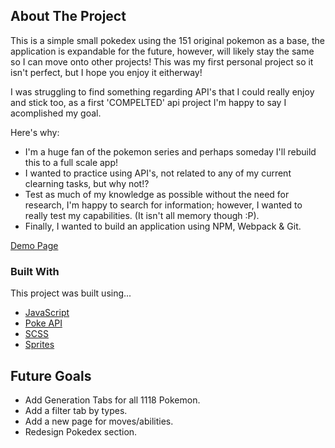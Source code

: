 ## About The Project

This is a simple small pokedex using the 151 original pokemon as a base, the application is expandable for the future, however, will likely stay the same so I can
move onto other projects!
This was my first personal project so it isn't perfect, but I hope you enjoy it eitherway!

I was struggling to find something regarding API's that I could really enjoy and stick too, as a first 'COMPELTED' api project I'm happy to say I acomplished my goal.

Here's why:
* I'm a huge fan of the pokemon series and perhaps someday I'll rebuild this to a full scale app!
* I wanted to practice using API's, not related to any of my current clearning tasks, but why not!?
* Test as much of my knowledge as possible without the need for research, I'm happy to search for information; however, I wanted to really test my capabilities. (It isn't all memory though :P).
* Finally, I wanted to build an application using NPM, Webpack & Git.

[Demo Page](https://coldlombax.github.io/Personal-Pokemon-Pokedex/)

### Built With

This project was built using...
* [JavaScript](https://www.javascript.com/)
* [Poke API](https://pokeapi.co/)
* [SCSS](https://sass-lang.com/)
* [Sprites](https://pokemondb.net/sprites)

## Future Goals

 * Add Generation Tabs for all 1118 Pokemon.
 * Add a filter tab by types.
 * Add a new page for moves/abilities.
 * Redesign Pokedex section.

<!-- MARKDOWN LINKS & IMAGES -->
<!-- https://www.markdownguide.org/basic-syntax/#reference-style-links -->
[contributors-shield]: https://img.shields.io/github/contributors/othneildrew/Best-README-Template.svg?style=for-the-badge
[contributors-url]: https://github.com/othneildrew/Best-README-Template/graphs/contributors
[forks-shield]: https://img.shields.io/github/forks/othneildrew/Best-README-Template.svg?style=for-the-badge
[forks-url]: https://github.com/othneildrew/Best-README-Template/network/members
[stars-shield]: https://img.shields.io/github/stars/othneildrew/Best-README-Template.svg?style=for-the-badge
[stars-url]: https://github.com/othneildrew/Best-README-Template/stargazers
[issues-shield]: https://img.shields.io/github/issues/othneildrew/Best-README-Template.svg?style=for-the-badge
[issues-url]: https://github.com/othneildrew/Best-README-Template/issues
[license-shield]: https://img.shields.io/github/license/othneildrew/Best-README-Template.svg?style=for-the-badge
[license-url]: https://github.com/othneildrew/Best-README-Template/blob/master/LICENSE.txt
[linkedin-shield]: https://img.shields.io/badge/-LinkedIn-black.svg?style=for-the-badge&logo=linkedin&colorB=555
[linkedin-url]: https://linkedin.com/in/othneildrew
[product-screenshot]: images/screenshot.png
